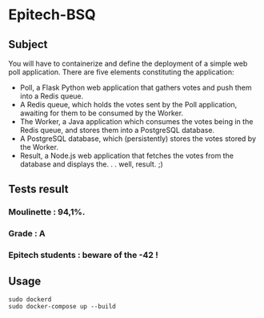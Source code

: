 # Epitech-BSQ
## Subject
You will have to containerize and define the deployment of a simple web poll application.
There are five elements constituting the application:
- Poll, a Flask Python web application that gathers votes and push them into a Redis queue.
- A Redis queue, which holds the votes sent by the Poll application, awaiting for them to be consumed by
the Worker.
- The Worker, a Java application which consumes the votes being in the Redis queue, and stores them into
a PostgreSQL database.
- A PostgreSQL database, which (persistently) stores the votes stored by the Worker.
- Result, a Node.js web application that fetches the votes from the database and displays the. . . well, result. ;)
## Tests result
### Moulinette : 94,1%.
### Grade : A

### Epitech students : beware of the -42 !

## Usage
```
sudo dockerd
sudo docker-compose up --build
```